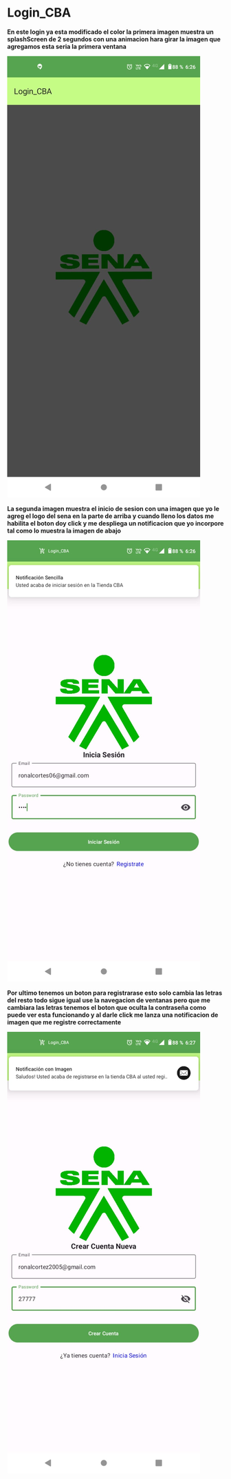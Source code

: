 # Login_CBA

**En este login ya esta modificado el color la primera imagen muestra un splashScreen de 2 segundos con una animacion hara girar la imagen que agregamos esta seria la primera ventana**

![](https://github.com/Ronal1526/Login_CBA/blob/main/11.jpeg)

**La segunda imagen muestra el inicio de sesion con una imagen que yo le agreg el logo del sena en la parte de arriba y cuando lleno los datos me habilita el boton doy click y me despliega un notificacion que yo incorpore tal como lo muestra la imagen de abajo**

![](https://github.com/Ronal1526/Login_CBA/blob/main/12.jpeg)

**Por ultimo tenemos un boton para registrarase esto solo cambia las letras del resto todo sigue igual use la navegacion de ventanas pero que me cambiara las letras tenemos el boton que oculta la contraseña como puede ver esta funcionando y al darle click me lanza una notificacion de imagen que me registre correctamente**

![](https://github.com/Ronal1526/Login_CBA/blob/main/13.jpeg)
